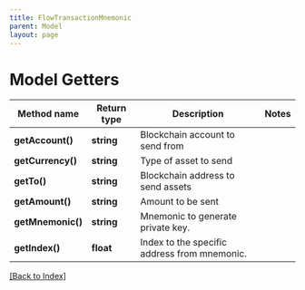 ```yaml
---
title: FlowTransactionMnemonic
parent: Model
layout: page
---
```


# Model Getters

Method name | Return type | Description | Notes
------------ | ------------- | ------------- | -------------
**getAccount()** | **string** | Blockchain account to send from |
**getCurrency()** | **string** | Type of asset to send |
**getTo()** | **string** | Blockchain address to send assets |
**getAmount()** | **string** | Amount to be sent |
**getMnemonic()** | **string** | Mnemonic to generate private key. |
**getIndex()** | **float** | Index to the specific address from mnemonic. |

[[Back to Index]](../index.md)
